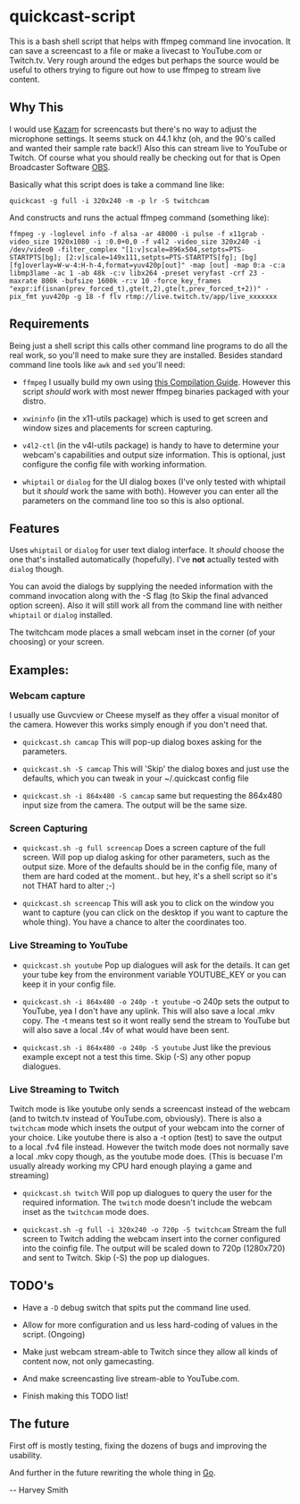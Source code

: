 # quickcast-script

This is a bash shell script that helps with ffmpeg command line
invocation. It can save a screencast to a file or make a livecast to
YouTube.com or Twitch.tv. Very rough around the edges but perhaps the
source would be useful to others trying to figure out how to use
ffmpeg to stream live content.


## Why This

I would use [Kazam](http://launchpad.net/kazam) for screencasts but
there's no way to adjust the microphone settings. It seems stuck
on 44.1 khz (oh, and the 90's called and wanted their sample rate
back!) Also this can stream live to YouTube or Twitch. Of course what
you should really be checking out for that is Open Broadcaster
Software [OBS](https://obsproject.com/).

Basically what this script does is take a command line like:

`quickcast -g full -i 320x240 -m -p lr -S twitchcam`

And constructs and runs the actual ffmpeg command (something like):

`ffmpeg -y -loglevel info -f alsa -ar 48000 -i pulse -f x11grab -video_size 1920x1080 -i :0.0+0,0 -f v4l2 -video_size 320x240 -i /dev/video0 -filter_complex "[1:v]scale=896x504,setpts=PTS-STARTPTS[bg]; [2:v]scale=149x111,setpts=PTS-STARTPTS[fg]; [bg][fg]overlay=W-w-4:H-h-4,format=yuv420p[out]" -map [out] -map 0:a -c:a libmp3lame -ac 1 -ab 48k -c:v libx264 -preset veryfast -crf 23 -maxrate 800k -bufsize 1600k -r:v 10 -force_key_frames "expr:if(isnan(prev_forced_t),gte(t,2),gte(t,prev_forced_t+2))" -pix_fmt yuv420p -g 18 -f flv rtmp://live.twitch.tv/app/live_xxxxxxx`

## Requirements

Being just a shell script this calls other command line programs to do
all the real work, so you'll need to make sure they are
installed. Besides standard command line tools like `awk` and `sed`
you'll need:

- `ffmpeg` I usually build my own using
  [this Compilation Guide](https://trac.ffmpeg.org/wiki/CompilationGuide/Ubuntu).
  However this script _should_ work with most newer ffmpeg binaries
  packaged with your distro.

- `xwininfo` (in the x11-utils package) which is used to get screen
  and window sizes and placements for screen capturing.

- `v4l2-ctl` (in the v4l-utils package) is handy to have to
  determine your webcam's capabilities and output size information.
  This is optional, just configure the config file with working
  information.
  
- `whiptail` or `dialog` for the UI dialog boxes (I've only tested
  with whiptail but it _should_ work the same with both). However
  you can enter all the parameters on the command line too so this
  is also optional.


## Features

Uses `whiptail` or `dialog` for user text dialog interface. It
_should_ choose the one that's installed automatically
(hopefully). I've **not** actually tested with `dialog` though.

You can avoid the dialogs by supplying the needed information with the
command invocation along with the -S flag (to Skip the final advanced
option screen). Also it will still work all from the command line with
neither `whiptail` or `dialog` installed.

The twitchcam mode places a small webcam inset in the corner (of your
choosing) or your screen.

## Examples:

### Webcam capture

I usually use Guvcview or Cheese myself as they offer a visual
monitor of the camera. However this works simply enough if you don't
need that.

- `quickcast.sh camcap` This will pop-up dialog boxes asking for the
  parameters.

- `quickcast.sh -S camcap` This will 'Skip' the dialog boxes and just
  use the defaults, which you can tweak in your ~/.quickcast config
  file

- `quickcast.sh -i 864x480 -S camcap` same but requesting the 864x480
  input size from the camera. The output will be the same size.

### Screen Capturing

- `quickcast.sh -g full screencap` Does a screen capture of the full
  screen. Will pop up dialog asking for other parameters, such as the
  output size. More of the defaults should be in the config file, many
  of them are hard coded at the moment.. but hey, it's a shell script
  so it's not THAT hard to alter ;-)

- `quickcast.sh screencap` This will ask you to click on the window
  you want to capture (you can click on the desktop if you want to
  capture the whole thing). You have a chance to alter the coordinates
  too.

### Live Streaming to YouTube

- `quickcast.sh youtube` Pop up dialogues will ask for the details. It
  can get your tube key from the environment variable YOUTUBE_KEY or
  you can keep it in your config file.

- `quickcast.sh -i 864x480 -o 240p -t youtube` -o 240p sets the output
  to YouTube, yea I don't have any uplink. This will also save a local
  .mkv copy. The -t means test so it wont really send the stream to
  YouTube but will also save a local .f4v of what would have been
  sent.

- `quickcast.sh -i 864x480 -o 240p -S youtube` Just like the previous
  example except not a test this time. Skip (-S) any other popup
  dialogues.

### Live Streaming to Twitch

  Twitch mode is like youtube only sends a screencast instead of the
  webcam (and to twitch.tv instead of YouTube.com, obviously).  There
  is also a `twitchcam` mode which insets the output of your webcam
  into the corner of your choice. Like youtube there is also a -t
  option (test) to save the output to a local .fv4 file
  instead. However the twitch mode does not normally save a local .mkv
  copy though, as the youtube mode does. (This is becuase I'm usually
  already working my CPU hard enough playing a game and streaming)

- `quickcast.sh twitch` Will pop up dialogues to query the user for the
  required information. The `twitch` mode doesn't include the webcam
  inset as the `twitchcam` mode does.

- `quickcast.sh -g full -i 320x240 -o 720p -S twitchcam` Stream the
  full screen to Twitch adding the webcam insert into the corner
  configured into the coinfig file. The output will be scaled down to
  720p (1280x720) and sent to Twitch. Skip (-S) the pop up dialogues.

## TODO's

- Have a `-D` debug switch that spits put the command line used.

- Allow for more configuration and us less hard-coding of values in the
  script. (Ongoing)

- Make just webcam stream-able to Twitch since they allow all kinds of
  content now, not only gamecasting.

- And make screencasting live stream-able to YouTube.com. 

- Finish making this TODO list!

## The future

First off is mostly testing, fixing the dozens of bugs and improving
the usability.

And further in the future rewriting the whole thing in
[Go](https://golang.org/).

-- Harvey Smith
